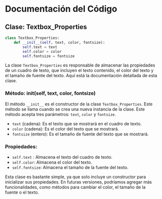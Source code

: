 # Documentación del Código

## Clase: Textbox_Properties

```python
class Textbox_Properties:
    def __init__(self, text, color, fontsize):
        self.text = text
        self.color = color
        self.fontsize = fontsize
```

La clase `Textbox_Properties` es responsable de almacenar las propiedades de un cuadro de texto, que incluyen el texto contenido, el color del texto y el tamaño de fuente del texto. Aquí está la documentación detallada de esta clase.

### Método: __init__(self, text, color, fontsize)

El método `__init__` es el constructor de la clase `Textbox_Properties`. Este método se llama cuando se crea una nueva instancia de la clase. Este método acepta tres parámetros: `text`, `color` y `fontsize`.

- `text` (cadena): Es el texto que se mostrará en el cuadro de texto. 
- `color` (cadena): Es el color del texto que se mostrará. 
- `fontsize` (entero): Es el tamaño de fuente del texto que se mostrará. 

### Propiedades:

- `self.text` : Almacena el texto del cuadro de texto.
- `self.color`: Almacena el color del texto.
- `self.fontsize`: Almacena el tamaño de la fuente del texto.

Esta clase es bastante simple, ya que solo incluye un constructor para inicializar sus propiedades. En futuras versiones, podríamos agregar más funcionalidades, como métodos para cambiar el color, el tamaño de la fuente o el texto.